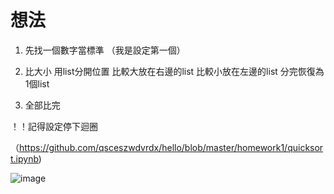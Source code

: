 # 想法

1. 先找一個數字當標準 （我是設定第一個）

2. 比大小
    用list分開位置
    比較大放在右邊的list
    比較小放在左邊的list
      分完恢復為1個list
    
3. 全部比完

！！記得設定停下迴圈

（https://github.com/qsceszwdvrdx/hello/blob/master/homework1/quicksort.ipynb)

![image](https://github.com/qsceszwdvrdx/hello/blob/master/homework1/Quicksort.png)
    
